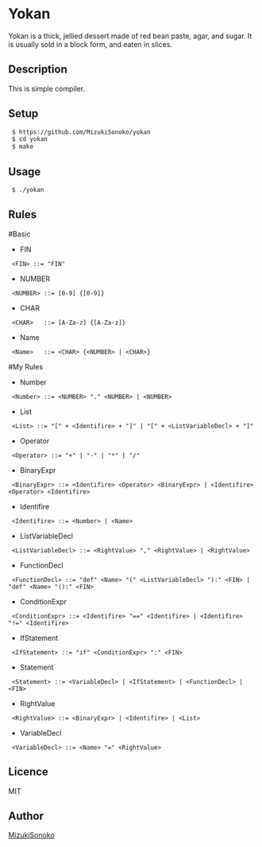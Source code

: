 

Yokan
====

Yokan is a thick, jellied dessert made of red bean paste, agar, and sugar. It is usually sold in a block form, and eaten in slices.

## Description
 This is simple compiler.

## Setup

```bash
 $ https://github.com/MizukiSonoko/yokan
 $ cd yokan
 $ make
 ```

## Usage

```bash
 $ ./yokan
```

## Rules
 
#Basic

- FIN
```
 <FIN> ::= "FIN" 
```

- NUMBER
```
 <NUMBER> ::= [0-9] {[0-9]}
```

- CHAR
```
 <CHAR>   ::= [A-Za-z] {[A-Za-z]}
```

- Name
```
 <Name>   ::= <CHAR> {<NUMBER> | <CHAR>}
```

#My Rules

- Number
```
 <Number> ::= <NUMBER> "." <NUMBER> | <NUMBER>
```

- List
```
 <List> ::= "[" + <Identifire> + "]" | "[" + <ListVariableDecl> + "]"
```

- Operator
```
 <Operator> ::= "+" | "-" | "*" | "/"
```

- BinaryExpr
```
 <BinaryExpr> ::= <Identifire> <Operator> <BinaryExpr> | <Identifire> <Operator> <Identifire>
```

- Identifire
```
 <Identifire> ::= <Number> | <Name>
```

- ListVariableDecl
```
 <ListVariableDecl> ::= <RightValue> "," <RightValue> | <RightValue>
```

- FunctionDecl
```
 <FunctionDecl> ::= "def" <Name> "(" <ListVariableDecl> "):" <FIN> |  "def" <Name> "():" <FIN>
```

- ConditionExpr
```
 <ConditionExpr> ::= <Identifire> "==" <Identifire> | <Identifire> "!=" <Identifire>
```

- IfStatement
```
 <IfStatement> ::= "if" <ConditionExpr> ":" <FIN>
```

- Statement
```
 <Statement> ::= <VariableDecl> | <IfStatement> | <FunctionDecl> | <FIN>
```

- RightValue
```
 <RightValue> ::= <BinaryExpr> | <Identifire> | <List>
```

- VariableDecl
```
 <VariableDecl> ::= <Name> "=" <RightValue>
```

## Licence

MIT

## Author

[MizukiSonoko](https://github.com/MizukiSonoko)


